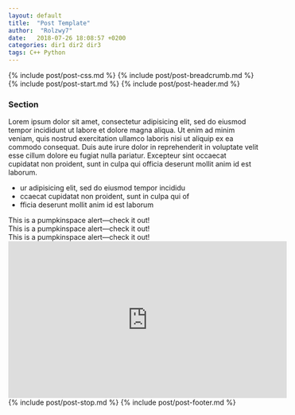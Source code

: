 ```yaml
---
layout: default
title:  "Post Template"
author:  "Rolzwy7"
date:   2018-07-26 18:08:57 +0200
categories: dir1 dir2 dir3
tags: C++ Python
---
```

{% include post/post-css.md %}
{% include post/post-breadcrumb.md %}
{% include post/post-start.md %}
{% include post/post-header.md %}
<h3>Section</h3>
<p>
    Lorem ipsum dolor sit amet, consectetur adipisicing elit, sed do eiusmod tempor incididunt ut labore et dolore magna aliqua. Ut enim ad minim veniam, quis nostrud exercitation ullamco laboris nisi ut aliquip ex ea commodo consequat. Duis aute irure dolor in reprehenderit in voluptate velit esse cillum dolore eu fugiat nulla pariatur. Excepteur sint occaecat cupidatat non proident, sunt in culpa qui officia deserunt mollit anim id est laborum.
</p>
<ul class="post-ul">
    <li>ur adipisicing elit, sed do eiusmod tempor incididu</li>
    <li>ccaecat cupidatat non proident, sunt in culpa qui of</li>
    <li>fficia deserunt mollit anim id est laborum</li>
</ul>
<script src="https://gist.github.com/rolzwy7/2183fbfaf74dcee937cb59c18b10a736.js"></script>
<div class="rounded-0 alert alert-pumpkinspace" role="alert">
  This is a pumpkinspace alert—check it out!
</div>
<div class="rounded-0 alert alert-orchid" role="alert">
  This is a pumpkinspace alert—check it out!
</div>
<div class="rounded-0 alert alert-boundedrationality" role="alert">
  This is a pumpkinspace alert—check it out!
</div>
<div class="embed-responsive embed-responsive-16by9">
    <iframe width="560" height="315" src="https://www.youtube.com/embed/q8w1d01Y2vY?rel=0" frameborder="0" allow="autoplay; encrypted-media" allowfullscreen></iframe>
</div>
{% include post/post-stop.md %}
{% include post/post-footer.md %}
